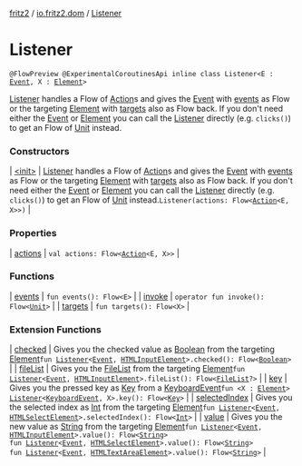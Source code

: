 [fritz2](../../index.md) / [io.fritz2.dom](../index.md) / [Listener](./index.md)

# Listener

`@FlowPreview @ExperimentalCoroutinesApi inline class Listener<E : `[`Event`](https://kotlinlang.org/api/latest/jvm/stdlib/org.w3c.dom.events/-event/index.html)`, X : `[`Element`](https://kotlinlang.org/api/latest/jvm/stdlib/org.w3c.dom/-element/index.html)`>`

[Listener](./index.md) handles a Flow of [Action](../-action/index.md)s and gives
the [Event](https://kotlinlang.org/api/latest/jvm/stdlib/org.w3c.dom.events/-event/index.html) with [events](events.md) as Flow or
the targeting [Element](https://kotlinlang.org/api/latest/jvm/stdlib/org.w3c.dom/-element/index.html) with [targets](targets.md) also as Flow back.
If you don't need either the [Event](https://kotlinlang.org/api/latest/jvm/stdlib/org.w3c.dom.events/-event/index.html) or [Element](https://kotlinlang.org/api/latest/jvm/stdlib/org.w3c.dom/-element/index.html) you can call the [Listener](./index.md)
directly (e.g. `clicks()`) to get an Flow of [Unit](https://kotlinlang.org/api/latest/jvm/stdlib/kotlin/-unit/index.html) instead.

### Constructors

| [&lt;init&gt;](-init-.md) | [Listener](./index.md) handles a Flow of [Action](../-action/index.md)s and gives the [Event](https://kotlinlang.org/api/latest/jvm/stdlib/org.w3c.dom.events/-event/index.html) with [events](events.md) as Flow or the targeting [Element](https://kotlinlang.org/api/latest/jvm/stdlib/org.w3c.dom/-element/index.html) with [targets](targets.md) also as Flow back. If you don't need either the [Event](https://kotlinlang.org/api/latest/jvm/stdlib/org.w3c.dom.events/-event/index.html) or [Element](https://kotlinlang.org/api/latest/jvm/stdlib/org.w3c.dom/-element/index.html) you can call the [Listener](./index.md) directly (e.g. `clicks()`) to get an Flow of [Unit](https://kotlinlang.org/api/latest/jvm/stdlib/kotlin/-unit/index.html) instead.`Listener(actions: Flow<`[`Action`](../-action/index.md)`<E, X>>)` |

### Properties

| [actions](actions.md) | `val actions: Flow<`[`Action`](../-action/index.md)`<E, X>>` |

### Functions

| [events](events.md) | `fun events(): Flow<E>` |
| [invoke](invoke.md) | `operator fun invoke(): Flow<`[`Unit`](https://kotlinlang.org/api/latest/jvm/stdlib/kotlin/-unit/index.html)`>` |
| [targets](targets.md) | `fun targets(): Flow<X>` |

### Extension Functions

| [checked](../checked.md) | Gives you the checked value as [Boolean](https://kotlinlang.org/api/latest/jvm/stdlib/kotlin/-boolean/index.html) from the targeting [Element](https://kotlinlang.org/api/latest/jvm/stdlib/org.w3c.dom/-element/index.html)`fun `[`Listener`](./index.md)`<`[`Event`](https://kotlinlang.org/api/latest/jvm/stdlib/org.w3c.dom.events/-event/index.html)`, `[`HTMLInputElement`](https://kotlinlang.org/api/latest/jvm/stdlib/org.w3c.dom/-h-t-m-l-input-element/index.html)`>.checked(): Flow<`[`Boolean`](https://kotlinlang.org/api/latest/jvm/stdlib/kotlin/-boolean/index.html)`>` |
| [fileList](../file-list.md) | Gives you the [FileList](https://kotlinlang.org/api/latest/jvm/stdlib/org.w3c.files/-file-list/index.html) from the targeting [Element](https://kotlinlang.org/api/latest/jvm/stdlib/org.w3c.dom/-element/index.html)`fun `[`Listener`](./index.md)`<`[`Event`](https://kotlinlang.org/api/latest/jvm/stdlib/org.w3c.dom.events/-event/index.html)`, `[`HTMLInputElement`](https://kotlinlang.org/api/latest/jvm/stdlib/org.w3c.dom/-h-t-m-l-input-element/index.html)`>.fileList(): Flow<`[`FileList`](https://kotlinlang.org/api/latest/jvm/stdlib/org.w3c.files/-file-list/index.html)`?>` |
| [key](../key.md) | Gives you the pressed key as [Key](../../io.fritz2.dom.html/-key/index.md) from a [KeyboardEvent](https://kotlinlang.org/api/latest/jvm/stdlib/org.w3c.dom.events/-keyboard-event/index.html)`fun <X : `[`Element`](https://kotlinlang.org/api/latest/jvm/stdlib/org.w3c.dom/-element/index.html)`> `[`Listener`](./index.md)`<`[`KeyboardEvent`](https://kotlinlang.org/api/latest/jvm/stdlib/org.w3c.dom.events/-keyboard-event/index.html)`, X>.key(): Flow<`[`Key`](../../io.fritz2.dom.html/-key/index.md)`>` |
| [selectedIndex](../selected-index.md) | Gives you the selected index as [Int](https://kotlinlang.org/api/latest/jvm/stdlib/kotlin/-int/index.html) from the targeting [Element](https://kotlinlang.org/api/latest/jvm/stdlib/org.w3c.dom/-element/index.html)`fun `[`Listener`](./index.md)`<`[`Event`](https://kotlinlang.org/api/latest/jvm/stdlib/org.w3c.dom.events/-event/index.html)`, `[`HTMLSelectElement`](https://kotlinlang.org/api/latest/jvm/stdlib/org.w3c.dom/-h-t-m-l-select-element/index.html)`>.selectedIndex(): Flow<`[`Int`](https://kotlinlang.org/api/latest/jvm/stdlib/kotlin/-int/index.html)`>` |
| [value](../value.md) | Gives you the new value as [String](https://kotlinlang.org/api/latest/jvm/stdlib/kotlin/-string/index.html) from the targeting [Element](https://kotlinlang.org/api/latest/jvm/stdlib/org.w3c.dom/-element/index.html)`fun `[`Listener`](./index.md)`<`[`Event`](https://kotlinlang.org/api/latest/jvm/stdlib/org.w3c.dom.events/-event/index.html)`, `[`HTMLInputElement`](https://kotlinlang.org/api/latest/jvm/stdlib/org.w3c.dom/-h-t-m-l-input-element/index.html)`>.value(): Flow<`[`String`](https://kotlinlang.org/api/latest/jvm/stdlib/kotlin/-string/index.html)`>`<br>`fun `[`Listener`](./index.md)`<`[`Event`](https://kotlinlang.org/api/latest/jvm/stdlib/org.w3c.dom.events/-event/index.html)`, `[`HTMLSelectElement`](https://kotlinlang.org/api/latest/jvm/stdlib/org.w3c.dom/-h-t-m-l-select-element/index.html)`>.value(): Flow<`[`String`](https://kotlinlang.org/api/latest/jvm/stdlib/kotlin/-string/index.html)`>`<br>`fun `[`Listener`](./index.md)`<`[`Event`](https://kotlinlang.org/api/latest/jvm/stdlib/org.w3c.dom.events/-event/index.html)`, `[`HTMLTextAreaElement`](https://kotlinlang.org/api/latest/jvm/stdlib/org.w3c.dom/-h-t-m-l-text-area-element/index.html)`>.value(): Flow<`[`String`](https://kotlinlang.org/api/latest/jvm/stdlib/kotlin/-string/index.html)`>` |

